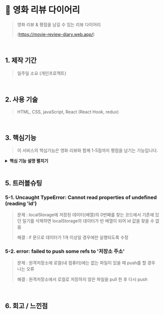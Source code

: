 # :pushpin: 영화 리뷰 다이어리
>영화 리뷰 & 평점을 남길 수 있는 리뷰 다이어리
>
>(https://movie-review-diary.web.app/)

<br />

## 1. 제작 기간 
>일주일 소요 (개인프로젝트)

<br />

## 2. 사용 기술
>HTML, CSS, javaScript, React (React Hook, redux)

<br />

## 3. 핵심기능 
> 이 서비스의 핵심기능은 영화 리뷰와 함께 1-5점까지 평점을 남기는 기능입니다. 

<details>
<summary><b>핵심 기능 설명 펼치기</b></summary>
<div markdown="1">

### 3-1. 리뷰 작성, 수정, 삭제
### 3-2. 5가지의 평점기능
### 3-3. 정렬기능
### 3-4. localStorage 저장
### 3-5. Open Graph

</div>
</details>
<br />

## 5. 트러블슈팅

### 5-1. Uncaught TypeError: Cannot read properties of undefined (reading 'id')
>문제 : localStorage에 저장된 데이터(배열)의 0번째를 찾는 코드에서 기존에 있던 일기를 삭제하면 localStorage의 데이터가 빈 배열이 되어 id 값을 찾을 수 없음
>
>해결 : if 문으로 데이터가 1개 이상일 경우에만 실행되도록 수정

### 5-2. error: failed to push some refs to '저장소 주소'
>문제 : 원격저장소에 로컬(내 컴퓨터)에는 없는 파일이 있을 때 push를 할 경우 나는 오류
>
>해결 : 원격저장소에서 로컬로 저장하지 않은 파일을 pull 한 후 다시 push

<br />

## 6. 회고 / 느낀점
